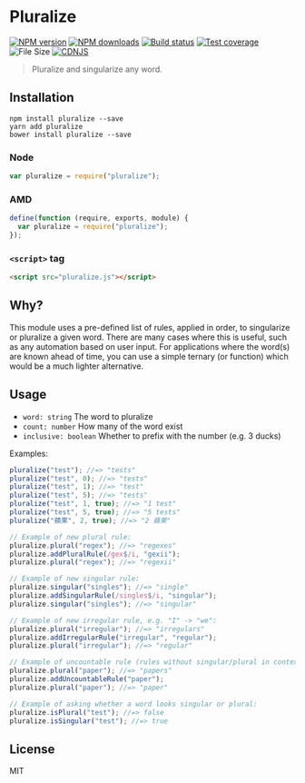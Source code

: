 # Pluralize

[![NPM version][npm-image]][npm-url]
[![NPM downloads][downloads-image]][downloads-url]
[![Build status][travis-image]][travis-url]
[![Test coverage][coveralls-image]][coveralls-url] ![File Size][filesize-url]
[![CDNJS][cdnjs-image]][cdnjs-url]

> Pluralize and singularize any word.

## Installation

```
npm install pluralize --save
yarn add pluralize
bower install pluralize --save
```

### Node

```javascript
var pluralize = require("pluralize");
```

### AMD

```javascript
define(function (require, exports, module) {
  var pluralize = require("pluralize");
});
```

### `<script>` tag

```html
<script src="pluralize.js"></script>
```

## Why?

This module uses a pre-defined list of rules, applied in order, to singularize
or pluralize a given word. There are many cases where this is useful, such as
any automation based on user input. For applications where the word(s) are known
ahead of time, you can use a simple ternary (or function) which would be a much
lighter alternative.

## Usage

- `word: string` The word to pluralize
- `count: number` How many of the word exist
- `inclusive: boolean` Whether to prefix with the number (e.g. 3 ducks)

Examples:

```javascript
pluralize("test"); //=> "tests"
pluralize("test", 0); //=> "tests"
pluralize("test", 1); //=> "test"
pluralize("test", 5); //=> "tests"
pluralize("test", 1, true); //=> "1 test"
pluralize("test", 5, true); //=> "5 tests"
pluralize("蘋果", 2, true); //=> "2 蘋果"

// Example of new plural rule:
pluralize.plural("regex"); //=> "regexes"
pluralize.addPluralRule(/gex$/i, "gexii");
pluralize.plural("regex"); //=> "regexii"

// Example of new singular rule:
pluralize.singular("singles"); //=> "single"
pluralize.addSingularRule(/singles$/i, "singular");
pluralize.singular("singles"); //=> "singular"

// Example of new irregular rule, e.g. "I" -> "we":
pluralize.plural("irregular"); //=> "irregulars"
pluralize.addIrregularRule("irregular", "regular");
pluralize.plural("irregular"); //=> "regular"

// Example of uncountable rule (rules without singular/plural in context):
pluralize.plural("paper"); //=> "papers"
pluralize.addUncountableRule("paper");
pluralize.plural("paper"); //=> "paper"

// Example of asking whether a word looks singular or plural:
pluralize.isPlural("test"); //=> false
pluralize.isSingular("test"); //=> true
```

## License

MIT

[npm-image]: https://img.shields.io/npm/v/pluralize.svg?style=flat
[npm-url]: https://npmjs.org/package/pluralize
[downloads-image]: https://img.shields.io/npm/dm/pluralize.svg?style=flat
[downloads-url]: https://npmjs.org/package/pluralize
[travis-image]: https://img.shields.io/travis/blakeembrey/pluralize.svg?style=flat
[travis-url]: https://travis-ci.org/blakeembrey/pluralize
[coveralls-image]: https://img.shields.io/coveralls/blakeembrey/pluralize.svg?style=flat
[coveralls-url]: https://coveralls.io/r/blakeembrey/pluralize?branch=master
[filesize-url]: https://img.shields.io/github/size/blakeembrey/pluralize/pluralize.js.svg?style=flat
[cdnjs-image]: https://img.shields.io/cdnjs/v/pluralize.svg
[cdnjs-url]: https://cdnjs.com/libraries/pluralize

